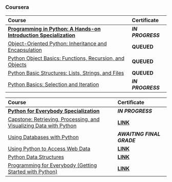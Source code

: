 ### Coursera

<div align="justify">

| Course | Certificate |
| :----- | :----- |
| [**Programming in Python: A Hands-on Introduction Specialization**](https://www.coursera.org/specializations/hands-on-python) | **_IN PROGRESS_** |
| [Object-Oriented Python: Inheritance and Encapsulation](https://www.coursera.org/learn/object-oriented-python?specialization=hands-on-python) | **QUEUED** |
| [Python Object Basics: Functions, Recursion, and Objects](https://www.coursera.org/learn/python-object-basics?specialization=hands-on-python) | **QUEUED** |
| [Python Basic Structures: Lists, Strings, and Files](https://www.coursera.org/learn/python-basic-structures-lists-strings-and-files?specialization=hands-on-python) | **QUEUED** |
| [Python Basics: Selection and Iteration](https://www.coursera.org/learn/codio-python-basics?specialization=hands-on-python) | **_IN PROGRESS_** |

</div>

<div align="justify">

| Course | Certificate |
| :----- | :----- |
| [**Python for Everybody Specialization**](https://www.coursera.org/specializations/python) | **_IN PROGRESS_** |
| [Capstone: Retrieving, Processing, and Visualizing Data with Python](https://www.coursera.org/learn/python-data-visualization?specialization=python) | [**LINK**](https://storage.googleapis.com/course-certificates/01-01-coursera/01-01-python-for-everybody-specialization/05-01-capstone-retrieving-processing-and-visualizing-data-with-python.pdf) |
| [Using Databases with Python](https://www.coursera.org/learn/python-databases?specialization=python) | **_AWAITING FINAL GRADE_** |
| [Using Python to Access Web Data](https://www.coursera.org/learn/python-network-data?specialization=python) | [**LINK**](https://storage.googleapis.com/course-certificates/01-01-coursera/01-01-python-for-everybody-specialization/03-01-using-python-to-access-web-data.pdf) |
| [Python Data Structures](https://www.coursera.org/learn/python-data?specialization=python) | [**LINK**](https://storage.googleapis.com/course-certificates/01-01-coursera/01-01-python-for-everybody-specialization/02-01-python-data-structures.pdf) |
| [Programming for Everybody (Getting Started with Python)](https://www.coursera.org/learn/python?specialization=python) | [**LINK**](https://storage.googleapis.com/course-certificates/01-01-coursera/01-01-python-for-everybody-specialization/01-01-programming-for-everybody.pdf) |

</div>
